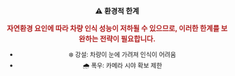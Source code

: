 <div align="center">

### ⚠️ 환경적 한계

<span style="font-weight:bold; font-size:16px; color:#b22222;">
자연환경 요인에 따라 차량 인식 성능이 저하될 수 있으므로, 이러한 한계를 보완하는 전략이 필요합니다.
</span>

<ul>
<li>❄️ 강설: 차량이 눈에 가려져 인식이 어려움</li>
<li>🌧️ 폭우: 카메라 시야 확보 제한</li>
</ul>

</div>